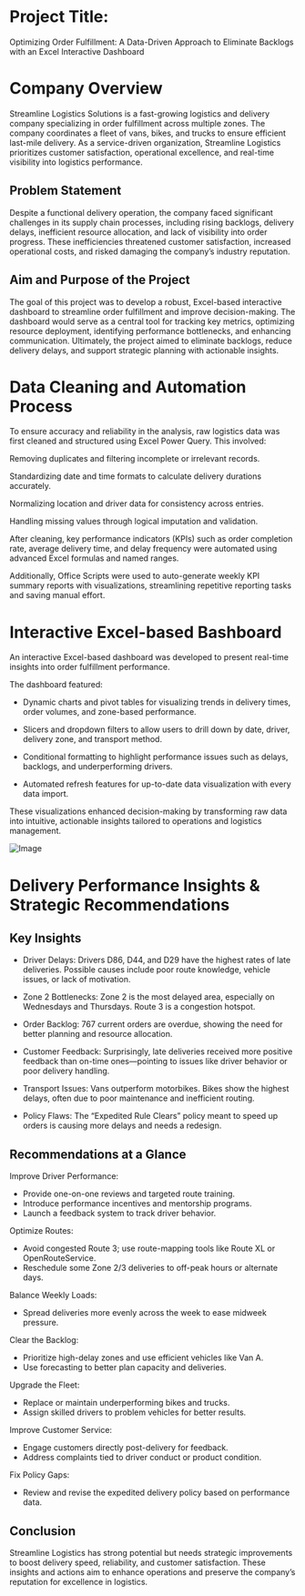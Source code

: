 # Project Title:
Optimizing Order Fulfillment: A Data-Driven Approach to Eliminate Backlogs with an Excel Interactive Dashboard

# Company Overview
Streamline Logistics Solutions is a fast-growing logistics and delivery company specializing in order fulfillment across multiple zones. The company coordinates a fleet of vans, bikes, and trucks to ensure efficient last-mile delivery. As a service-driven organization, Streamline Logistics prioritizes customer satisfaction, operational excellence, and real-time visibility into logistics performance.

## Problem Statement
Despite a functional delivery operation, the company faced significant challenges in its supply chain processes, including rising backlogs, delivery delays, inefficient resource allocation, and lack of visibility into order progress. These inefficiencies threatened customer satisfaction, increased operational costs, and risked damaging the company’s industry reputation.

## Aim and Purpose of the Project
The goal of this project was to develop a robust, Excel-based interactive dashboard to streamline order fulfillment and improve decision-making. The dashboard would serve as a central tool for tracking key metrics, optimizing resource deployment, identifying performance bottlenecks, and enhancing communication. Ultimately, the project aimed to eliminate backlogs, reduce delivery delays, and support strategic planning with actionable insights.

# Data Cleaning and Automation Process
To ensure accuracy and reliability in the analysis, raw logistics data was first cleaned and structured using Excel Power Query. This involved:

Removing duplicates and filtering incomplete or irrelevant records.

Standardizing date and time formats to calculate delivery durations accurately.

Normalizing location and driver data for consistency across entries.

Handling missing values through logical imputation and validation.

After cleaning, key performance indicators (KPIs) such as order completion rate, average delivery time, and delay frequency were automated using advanced Excel formulas and named ranges.

Additionally, Office Scripts were used to auto-generate weekly KPI summary reports with visualizations, streamlining repetitive reporting tasks and saving manual effort.

# Interactive Excel-based Bashboard
An interactive Excel-based dashboard was developed to present real-time insights into order fulfillment performance. 

The dashboard featured:

- Dynamic charts and pivot tables for visualizing trends in delivery times, order volumes, and zone-based performance.

- Slicers and dropdown filters to allow users to drill down by date, driver, delivery zone, and transport method.

- Conditional formatting to highlight performance issues such as delays, backlogs, and underperforming drivers.

- Automated refresh features for up-to-date data visualization with every data import.

These visualizations enhanced decision-making by transforming raw data into intuitive, actionable insights tailored to operations and logistics management.

![Image](https://github.com/user-attachments/assets/9697f249-cc13-416f-beb6-34b54429e3ba)

# Delivery Performance Insights & Strategic Recommendations
## Key Insights
- Driver Delays: Drivers D86, D44, and D29 have the highest rates of late deliveries. Possible causes include poor route knowledge, vehicle issues, or lack of motivation.

- Zone 2 Bottlenecks: Zone 2 is the most delayed area, especially on Wednesdays and Thursdays. Route 3 is a congestion hotspot.

- Order Backlog: 767 current orders are overdue, showing the need for better planning and resource allocation.

- Customer Feedback: Surprisingly, late deliveries received more positive feedback than on-time ones—pointing to issues like driver behavior or poor delivery handling.

- Transport Issues: Vans outperform motorbikes. Bikes show the highest delays, often due to poor maintenance and inefficient routing.

- Policy Flaws: The “Expedited Rule Clears” policy meant to speed up orders is causing more delays and needs a redesign.

## Recommendations at a Glance
Improve Driver Performance:
- Provide one-on-one reviews and targeted route training.
- Introduce performance incentives and mentorship programs.
- Launch a feedback system to track driver behavior.

Optimize Routes:
- Avoid congested Route 3; use route-mapping tools like Route XL or OpenRouteService.
- Reschedule some Zone 2/3 deliveries to off-peak hours or alternate days.

Balance Weekly Loads:
- Spread deliveries more evenly across the week to ease midweek pressure.

Clear the Backlog:
- Prioritize high-delay zones and use efficient vehicles like Van A.
- Use forecasting to better plan capacity and deliveries.

Upgrade the Fleet:
- Replace or maintain underperforming bikes and trucks.
- Assign skilled drivers to problem vehicles for better results.

Improve Customer Service:
- Engage customers directly post-delivery for feedback.
- Address complaints tied to driver conduct or product condition.

Fix Policy Gaps:
- Review and revise the expedited delivery policy based on performance data.

## Conclusion
Streamline Logistics has strong potential but needs strategic improvements to boost delivery speed, reliability, and customer satisfaction. 
These insights and actions aim to enhance operations and preserve the company’s reputation for excellence in logistics.
